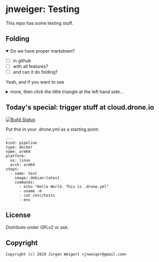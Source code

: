# jnweiger: Testing

This repo has some testing stuff.

## Folding

<details open>
<summary>Do we have proper markdown?</summary>

* [ ] in github
* [ ] with all features?
* [ ] and can it do folding?
</details>

Yeah, and if you want to see

<details close>
<summary>more, then click the little triangle at the left hand side...</summary>

+ you made it,
+ congratulations
</details>

## Today's special: trigger stuff at cloud.drone.io

[![Build Status](https://cloud.drone.io/api/badges/jnweiger/testing/status.svg)](https://cloud.drone.io/jnweiger/testing)

Put this in your .drone.yml as a starting point:
```
---
kind: pipeline
type: docker
name: arm64
platform:
  os: linux
  arch: arm64
steps:
  - name: test
    image: debian:latest
    commands:
      - echo "Hello World. This is .drone.yml"
      - uname -m
      - cat /etc/hosts
      - env

```

## License

Distribute under GPLv2 or ask.

## Copyright

```
Copyright (c) 2019 Jürgen Weigert <jnweiger@gmail.com>
```
